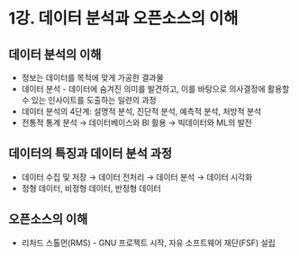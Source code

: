 # 1강. 데이터 분석과 오픈소스의 이해

## 데이터 분석의 이해

- 정보는 데이터를 목적에 맞게 가공한 결과물
- 데이터 분석 - 데이터에 숨겨진 의미를 발견하고, 이를 바탕으로 의사결정에 활용할 수 있는 인사이트를 도출하는 일련의 과정
- 데이터 분석의 4단계: 설명적 분석, 진단적 분석, 예측적 분석, 처방적 분석
- 전통적 통계 분석 → 데이터베이스와 BI 활용 → 빅데이터와 ML의 발전

## 데이터의 특징과 데이터 분석 과정

- 데이터 수집 및 저장 → 데이터 전처리 → 데이터 분석 → 데이터 시각화
- 정형 데이터, 비정형 데이터, 반정형 데이터

## 오픈소스의 이해

- 리처드 스톨먼(RMS) - GNU 프로젝트 시작, 자유 소프트웨어 재단(FSF) 설립